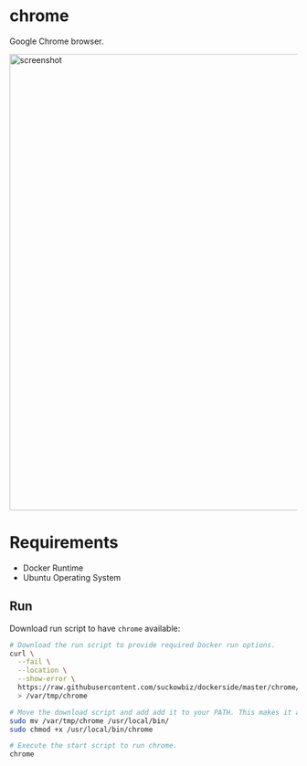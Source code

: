# chrome

Google Chrome browser.

<img src="https://www.google.com/chrome/static/images/benefits/module-4/connected_global_desktop-2x.png" alt="screenshot" width="800" />

# Requirements

- Docker Runtime
- Ubuntu Operating System

## Run

Download run script to have `chrome` available:

```bash
# Download the run script to provide required Docker run options.
curl \
  --fail \
  --location \
  --show-error \
  https://raw.githubusercontent.com/suckowbiz/dockerside/master/chrome/chrome \
  > /var/tmp/chrome

# Move the download script and add add it to your PATH. This makes it available from command line.
sudo mv /var/tmp/chrome /usr/local/bin/
sudo chmod +x /usr/local/bin/chrome

# Execute the start script to run chrome.
chrome
```